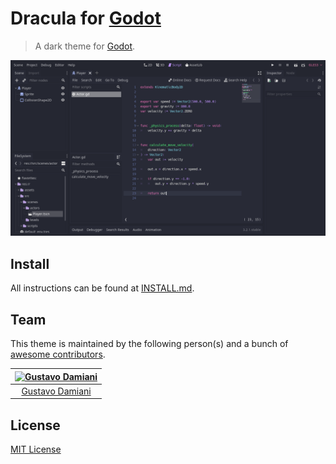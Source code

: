 # Dracula for [Godot](https://godotengine.org)

> A dark theme for [Godot](https://godotengine.org).

![Screenshot](./screenshot.png)

## Install

All instructions can be found at [INSTALL.md](./INSTALL.md).

## Team

This theme is maintained by the following person(s) and a bunch of [awesome contributors](https://github.com/dracula/template/graphs/contributors).

[![Gustavo Damiani](https://avatars0.githubusercontent.com/u/62670144?s=60&v=4)](https://github.com/damiiani) |
:---: |
[Gustavo Damiani](https://github.com/damiiani) |
## License

[MIT License](./LICENSE)
